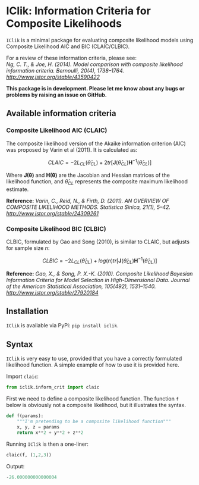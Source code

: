 # IClik: Information Criteria for Composite Likelihoods
``IClik`` is a minimal package for evaluating composite likelihood models using Composite Likelihood AIC and BIC (CLAIC/CLBIC).

For a review of these information criteria, please see: </br>
*Ng, C. T., & Joe, H. (2014). Model comparison with composite likelihood information criteria. Bernoulli, 20(4), 1738–1764. http://www.jstor.org/stable/43590422*

**This package is in development. Please let me know about any bugs or problems by raising an issue on GitHub.**


## Available information criteria

### Composite Likelihood AIC (CLAIC)
The composite likelihood version of the Akaike information criterion (AIC) was proposed by Varin et al (2011). It is calculated as:

$$ CLAIC = -2L_{CL}(\hat\theta_{CL}) + 2tr[\mathbf{J}(\hat\theta_{CL})\mathbf{H}^{-1}(\hat\theta_{CL})] $$

Where $\mathbf{J(\theta)}$ and $\mathbf{H(\theta)}$ are the Jacobian and Hessian matrices of the likelihood function, and $\hat\theta_{CL}$ represents the composite maximum likelihood estimate.

**Reference:**
*Varin, C., Reid, N., & Firth, D. (2011). AN OVERVIEW OF COMPOSITE LIKELIHOOD METHODS. Statistica Sinica, 21(1), 5–42. http://www.jstor.org/stable/24309261*

### Composite Likelihood BIC (CLBIC)
CLBIC, formulated by Gao and Song (2010), is similar to CLAIC, but adjusts for sample size *n*:

$$ CLBIC = -2L_{CL}(\hat\theta_{CL}) + log(n) tr[\mathbf{J}(\hat\theta_{CL})\mathbf{H}^{-1}(\hat\theta_{CL})] $$

**Reference:** *Gao, X., & Song, P. X.-K. (2010). Composite Likelihood Bayesian Information Criteria for Model Selection in High-Dimensional Data. Journal of the American Statistical Association, 105(492), 1531–1540. http://www.jstor.org/stable/27920184*

## Installation

``IClik`` is available via PyPi: ``pip install iclik``.

## Syntax
``IClik`` is very easy to use, provided that you have a correctly formulated likelihood function. A simple example of how to use it is provided here. 

Import ``claic``:
```python
from iclik.inform_crit import claic
```

First we need to define a composite likelihood function. The function ``f`` below is obviously not a composite likelihood, but it illustrates the syntax. 
```python
def f(params):
    """I'm pretending to be a composite likelihood function"""
    x, y, z = params
    return x**2 + y**2 + z**2
```

Running ``IClik`` is then a one-liner:
```python
claic(f, (1,2,3))
```
Output:
```python
-26.000000000000004
```